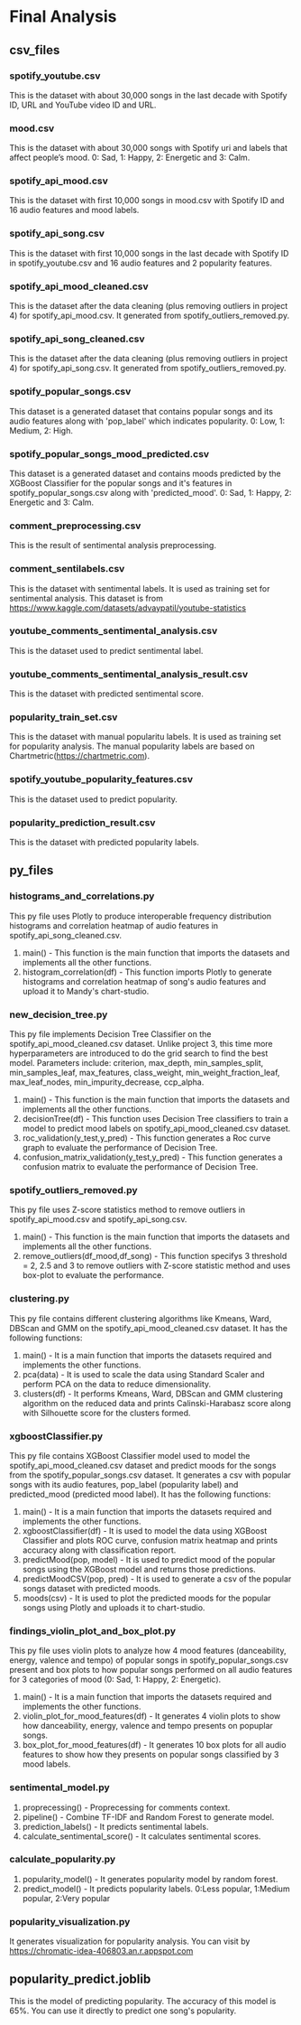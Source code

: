 # Final Analysis
## csv_files
### spotify_youtube.csv
This is the dataset with about 30,000 songs in the last decade with Spotify ID, URL and YouTube video ID and URL.
### mood.csv
This is the dataset with about 30,000 songs with Spotify uri and labels that affect people’s mood. 0: Sad, 1: Happy, 2: Energetic and 3: Calm.
### spotify_api_mood.csv
This is the dataset with first 10,000 songs in mood.csv with Spotify ID and 16 audio features and mood labels.
### spotify_api_song.csv
This is the dataset with first 10,000 songs in the last decade with Spotify ID in spotify_youtube.csv and 16 audio features and 2 popularity features.
### spotify_api_mood_cleaned.csv
This is the dataset after the data cleaning (plus removing outliers in project 4) for spotify_api_mood.csv. It generated from spotify_outliers_removed.py.
### spotify_api_song_cleaned.csv
This is the dataset after the data cleaning (plus removing outliers in project 4) for spotify_api_song.csv. It generated from spotify_outliers_removed.py.
### spotify_popular_songs.csv
This dataset is a generated dataset that contains popular songs and its audio features along with 'pop_label' which indicates popularity. 0: Low, 1: Medium, 2: High.
### spotify_popular_songs_mood_predicted.csv
This dataset is a generated dataset and contains moods predicted by the XGBoost Classifier for the popular songs and it's features in spotify_popular_songs.csv along with 'predicted_mood'. 0: Sad, 1: Happy, 2: Energetic and 3: Calm.
### comment_preprocessing.csv
This is the result of sentimental analysis preprocessing.
### comment_sentilabels.csv
This is the dataset with sentimental labels. It is used as training set for sentimental analysis.
This dataset is from https://www.kaggle.com/datasets/advaypatil/youtube-statistics
### youtube_comments_sentimental_analysis.csv
This is the dataset used to predict sentimental label.
### youtube_comments_sentimental_analysis_result.csv
This is the dataset with predicted sentimental score.
### popularity_train_set.csv
This is the dataset with manual popularitu labels. It is used as training set for popularity analysis.
The manual popularity labels are based on Chartmetric(https://chartmetric.com).
### spotify_youtube_popularity_features.csv
This is the dataset used to predict popularity.
### popularity_prediction_result.csv
This is the dataset with predicted popularity labels.


## py_files
### histograms_and_correlations.py
This py file uses Plotly to produce interoperable frequency distribution histograms and correlation heatmap of audio features in spotify_api_song_cleaned.csv. 
1. main() - This function is the main function that imports the datasets and implements all the other functions.
2. histogram_correlation(df) - This function imports Plotly to generate histograms and correlation heatmap of song's audio features and upload it to Mandy's chart-studio.
### new_decision_tree.py
This py file implements Decision Tree Classifier on the spotify_api_mood_cleaned.csv dataset. Unlike project 3, this time more hyperparameters are introduced to do the grid search to find the best model. Parameters include: criterion, max_depth, min_samples_split, min_samples_leaf, max_features, class_weight, min_weight_fraction_leaf, max_leaf_nodes, min_impurity_decrease, ccp_alpha.
1. main() - This function is the main function that imports the datasets and implements all the other functions.
2. decisionTree(df) - This function uses Decision Tree classifiers to train a model to predict mood labels on spotify_api_mood_cleaned.csv dataset.
3. roc_validation(y_test,y_pred) - This function generates a Roc curve graph to evaluate the performance of Decision Tree.
4. confusion_matrix_validation(y_test,y_pred) - This function generates a confusion matrix to evaluate the performance of Decision Tree.
### spotify_outliers_removed.py
This py file uses Z-score statistics method to remove outliers in spotify_api_mood.csv and spotify_api_song.csv.
1. main() - This function is the main function that imports the datasets and implements all the other functions.
2. remove_outliers(df_mood,df_song) - This function specifys 3 threshold = 2, 2.5 and 3 to remove outliers with Z-score statistic method and uses box-plot to evaluate the performance.
### clustering.py
This py file contains different clustering algorithms like Kmeans, Ward, DBScan and GMM on the spotify_api_mood_cleaned.csv dataset. It has the following functions:
1. main() - It is a main function that imports the datasets required and implements the other functions.
2. pca(data) - It is used to scale the data using Standard Scaler and perform PCA on the data to reduce dimensionality.
3. clusters(df) - It performs Kmeans, Ward, DBScan and GMM clustering algorithm on the reduced data and prints Calinski-Harabasz score along with Silhouette score for the clusters formed.
### xgboostClassifier.py
This py file contains XGBoost Classifier model used to model the spotify_api_mood_cleaned.csv dataset and predict moods for the songs from the spotify_popular_songs.csv dataset. It generates a csv with popular songs with its audio features, pop_label (popularity label) and predicted_mood (predicted mood label). It has the following functions:
1. main() - It is a main function that imports the datasets required and implements the other functions.
2. xgboostClassifier(df) - It is used to model the data using XGBoost Classifier and plots ROC curve, confusion matrix heatmap and prints accuracy along with classification report.
3. predictMood(pop, model) - It is used to predict mood of the popular songs using the XGBoost model and returns those predictions.
4. predictMoodCSV(pop, pred) - It is used to generate a csv of the popular songs dataset with predicted moods.
5. moods(csv) - It is used to plot the predicted moods for the popular songs using Plotly and uploads it to chart-studio.
### findings_violin_plot_and_box_plot.py
This py file uses violin plots to analyze how 4 mood features (danceability, energy, valence and tempo) of popular songs in spotify_popular_songs.csv present and box plots to how popular songs performed on all audio features for 3 categories of mood (0: Sad, 1: Happy, 2: Energetic).
1. main() - It is a main function that imports the datasets required and implements the other functions.
2. violin_plot_for_mood_features(df) - It generates 4 violin plots to show how danceability, energy, valence and tempo presents on popuplar songs.
3. box_plot_for_mood_features(df) - It generates 10 box plots for all audio features to show how they presents on popular songs classified by 3 mood labels.
### sentimental_model.py
1. proprecessing() - Proprecessing for comments context.
2. pipeline() - Combine TF-IDF and Random Forest to generate model.
3. prediction_labels() - It predicts sentimental labels.
4. calculate_sentimental_score() - It calculates sentimental scores.
### calculate_popularity.py
1. popularity_model() - It generates popularity model by random forest.
2. predict_model() - It predicts popularity labels. 0:Less popular, 1:Medium popular, 2:Very popular
### popularity_visualization.py
It generates visualization for popularity analysis. You can visit by https://chromatic-idea-406803.an.r.appspot.com

## popularity_predict.joblib
This is the model of predicting popularity. The accuracy of this model is 65%. You can use it directly to predict one song's popularity.
